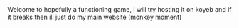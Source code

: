<!DoctypeHTML>
<Head>
<Title>Monkey mart game thingy</Title>
</Head>
<body>
Welcome to hopefully a functioning game, i will try hosting it on koyeb and if it breaks then ill just do my main website (monkey moment)
  
</body>
</Html>
